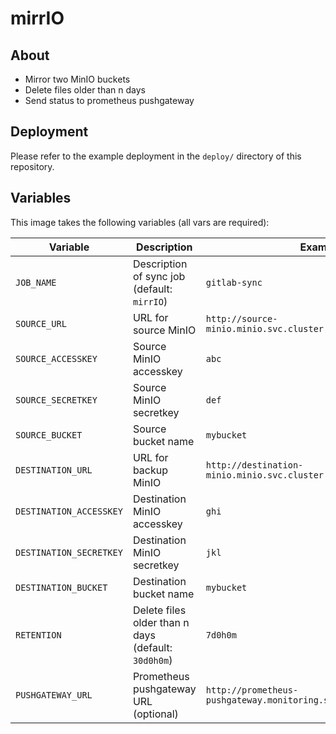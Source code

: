 # mirrIO

## About

- Mirror two MinIO buckets
- Delete files older than n days
- Send status to prometheus pushgateway

## Deployment

Please refer to the example deployment in the `deploy/` directory of this repository.

## Variables

This image takes the following variables (all vars are required):

| Variable                | Description                                         | Example                                                           |
|-------------------------|-----------------------------------------------------|-------------------------------------------------------------------|
| `JOB_NAME`              | Description of sync job (default: `mirrIO`)         | `gitlab-sync`                                                     |
| `SOURCE_URL`            | URL for source MinIO                                | `http://source-minio.minio.svc.cluster.local:9000`                |
| `SOURCE_ACCESSKEY`      | Source MinIO accesskey                              | `abc`                                                             |
| `SOURCE_SECRETKEY`      | Source MinIO secretkey                              | `def`                                                             |
| `SOURCE_BUCKET`         | Source bucket name                                  | `mybucket`                                                        |
| `DESTINATION_URL`       | URL for backup MinIO                                | `http://destination-minio.minio.svc.cluster.local:9000`           |
| `DESTINATION_ACCESSKEY` | Destination MinIO accesskey                         | `ghi`                                                             |
| `DESTINATION_SECRETKEY` | Destination MinIO secretkey                         | `jkl`                                                             |
| `DESTINATION_BUCKET`    | Destination bucket name                             | `mybucket`                                                        |
| `RETENTION`             | Delete files older than n days (default: `30d0h0m`) | `7d0h0m`                                                          |
| `PUSHGATEWAY_URL`       | Prometheus pushgateway URL (optional)               | `http://prometheus-pushgateway.monitoring.svc.cluster.local:9091` |
